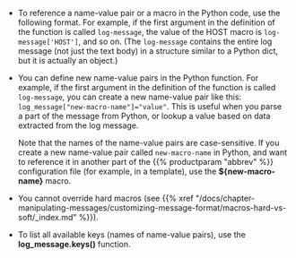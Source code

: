 ---
---
<!-- DISCLAIMER: This file is based on the syslog-ng Open Source Edition documentation https://github.com/balabit/syslog-ng-ose-guides/commit/2f4a52ee61d1ea9ad27cb4f3168b95408fddfdf2 and is used under the terms of The syslog-ng Open Source Edition Documentation License. The file has been modified by Axoflow. -->
  - To reference a name-value pair or a macro in the Python code, use the following format. For example, if the first argument in the definition of the function is called `log-message`, the value of the HOST macro is `log-message['HOST']`, and so on. (The `log-message` contains the entire log message (not just the text body) in a structure similar to a Python dict, but it is actually an object.)

  - You can define new name-value pairs in the Python function. For example, if the first argument in the definition of the function is called `log-message`, you can create a new name-value pair like this: `log_message["new-macro-name"]="value"`. This is useful when you parse a part of the message from Python, or lookup a value based on data extracted from the log message.
    
    Note that the names of the name-value pairs are case-sensitive. If you create a new name-value pair called `new-macro-name` in Python, and want to reference it in another part of the {{% productparam "abbrev" %}} configuration file (for example, in a template), use the **${new-macro-name}** macro.

  - You cannot override hard macros (see {{% xref "/docs/chapter-manipulating-messages/customizing-message-format/macros-hard-vs-soft/_index.md" %}}).

  - To list all available keys (names of name-value pairs), use the **log_message.keys()** function.
